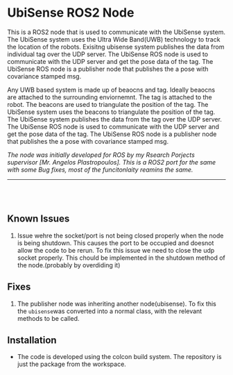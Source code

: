 # UbiSense ROS2 Node

This is a ROS2 node that is used to communicate with the UbiSense system. The UbiSense system uses the Ultra Wide Band(UWB) technology to track the location of the robots. Exisitng ubisense system publishes the data from individual tag over the UDP server. The UbiSense ROS node is used to communicate with the UDP server and get the pose data of the tag. The UbiSense ROS node is a publisher node that publishes the a pose with covariance stamped msg.

Any UWB based system is made up of beaocns and tag. Ideally beaocns are attached to the surrounding enviornemnt. The tag is attached to the robot. The beacons are used to triangulate the position of the tag. The UbiSense system uses the beacons to triangulate the position of the tag. The UbiSense system publishes the data from the tag over the UDP server. The UbiSense ROS node is used to communicate with the UDP server and get the pose data of the tag. The UbiSense ROS node is a publisher node that publishes the a pose with covariance stamped msg.

*The node was initially developed for ROS by my Rsearch Porjects supervisor [Mr. Angelos Plastropoulos]. This is a ROS2 port for the same with some Bug fixes, most of the funcitonlaity reamins the same.*


<hr>


<br>
<br>



## Known Issues 

1. Issue wehre the socket/port is not being closed properly when the node is being shutdown.
This causes the port to be occupied and doesnot allow the code to be rerun. To fix this issue we need to close the udp socket properly. This chould be implemented in the shutdown method of the node.(probably by overdiding it)



## Fixes

1. The publisher node was inheriting another node(ubisense). To fix this the `ubisense`was converted into a normal class, with the relevant methods to be called. 

## Installation

- The code is developed using the colcon build system. The repository is just the package from the workspace.